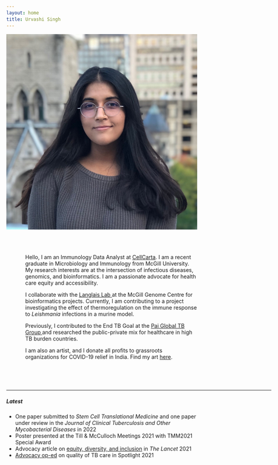 ```yaml
---
layout: home
title: Urvashi Singh
---
```

<div class="container px-5">
    <div class="row">
        <div class="col-md-4" style="padding-bottom: 30px">
            <img src="/images/Headshot_Urvashi_S.jpg" class="img-fluid rounded-circle">
        </div>
        <br>
        <div class="col-md-8">
            <p style="padding-left: 50px">Hello, I am an Immunology Data Analyst at <a class="a-link" href="https://cellcarta.com/" target="_blank">CellCarta</a>. I am a recent graduate in Microbiology and Immunology from McGill University. My research interests are at the intersection of infectious diseases, genomics, and bioinformatics. I am a passionate advocate for health care equity and accessibility.</p>
            <p style="padding-left: 50px">I collaborate with the <a class="a-link" href="https://www.langlaislab.com/" target="_blank"> Langlais Lab </a> at the McGill Genome Centre for bioinformatics projects. Currently, I am contributing to a project investigating the effect of thermoregulation on the immune response to <i>Leishmania</i> infections in a murine model.</p>
            <p style="padding-left: 50px"> Previously, I contributed to the End TB Goal at the <a class="a-link" href="https://www.paitbgroup.org/" target="_blank"> Pai Global TB Group </a> and researched the public-private mix for healthcare in high TB burden countries.</p>
            <p style="padding-left: 50px">I am also an artist, and I donate all profits to grassroots organizations for COVID-19 relief in India. Find my art <a class="a-link" href="https://www.whatapaagal.com/" target="_blank">here</a>.</p>
        </div>
    </div>
</div>


<br><br><br>
<hr width="700px;" style="height:1px" color="#f7c854">
<!--<div class="container pt-4" style="background-color: #f7c854">-->
<div class="container">
    <h5 class="page-heading">Latest</h5>
    <ul>
    <li class="text-left"> One paper submitted to <i> Stem Cell Translational Medicine </i> and one paper under review in the <i>Journal of Clinical Tuberculosis and Other Mycobacterial Diseases</i> in 2022 </li>  
    <li class="text-left"> Poster presented at the Till & McCulloch Meetings 2021 with TMM2021 Special Award </li>
    <li class="text-left">Advocacy article on <a class="a-link" href="https://www.thelancet.com/journals/lancet/article/PIIS0140-6736(20)32627-1/fulltext">equity, diversity, and inclusion</a> in <i>The Lancet</i> 2021</li>
    <li class="text-left"><a class="a-link" href="https://www.spotlightnsp.co.za/2021/10/21/opinion-quality-tuberculosis-care-starts-with-people/">Advocacy op-ed</a> on quality of TB care in Spotlight 2021</li>
    </ul>
    <br>
</div>

<br><br>
